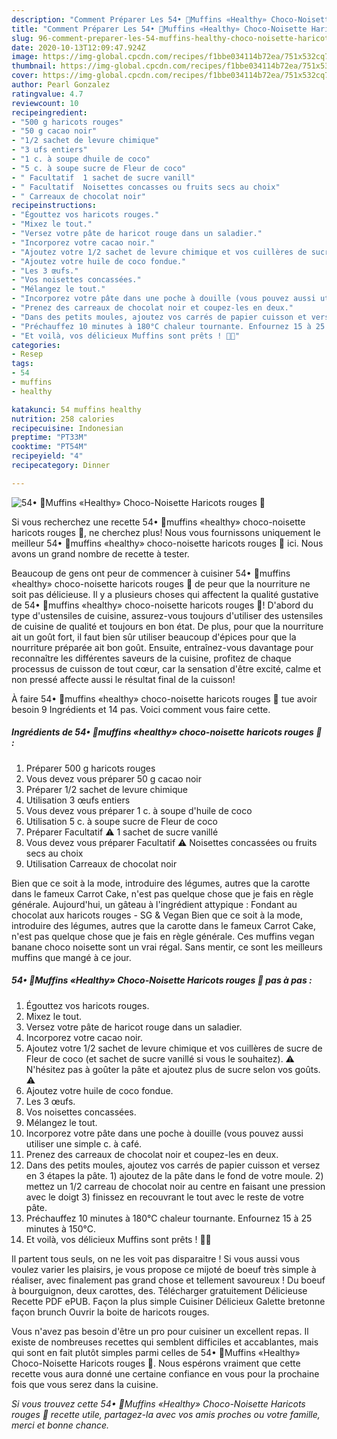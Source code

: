 ```yaml
---
description: "Comment Préparer Les 54• 🧁Muffins «Healthy» Choco-Noisette Haricots rouges 🍫"
title: "Comment Préparer Les 54• 🧁Muffins «Healthy» Choco-Noisette Haricots rouges 🍫"
slug: 96-comment-preparer-les-54-muffins-healthy-choco-noisette-haricots-rouges
date: 2020-10-13T12:09:47.924Z
image: https://img-global.cpcdn.com/recipes/f1bbe034114b72ea/751x532cq70/54•-🧁muffins-healthy-choco-noisette-haricots-rouges-🍫-photo-principale-de-la-recette.jpg
thumbnail: https://img-global.cpcdn.com/recipes/f1bbe034114b72ea/751x532cq70/54•-🧁muffins-healthy-choco-noisette-haricots-rouges-🍫-photo-principale-de-la-recette.jpg
cover: https://img-global.cpcdn.com/recipes/f1bbe034114b72ea/751x532cq70/54•-🧁muffins-healthy-choco-noisette-haricots-rouges-🍫-photo-principale-de-la-recette.jpg
author: Pearl Gonzalez
ratingvalue: 4.7
reviewcount: 10
recipeingredient:
- "500 g haricots rouges"
- "50 g cacao noir"
- "1/2 sachet de levure chimique"
- "3 ufs entiers"
- "1 c. à soupe dhuile de coco"
- "5 c. à soupe sucre de Fleur de coco"
- " Facultatif  1 sachet de sucre vanill"
- " Facultatif  Noisettes concasses ou fruits secs au choix"
- " Carreaux de chocolat noir"
recipeinstructions:
- "Égouttez vos haricots rouges."
- "Mixez le tout."
- "Versez votre pâte de haricot rouge dans un saladier."
- "Incorporez votre cacao noir."
- "Ajoutez votre 1/2 sachet de levure chimique et vos cuillères de sucre de Fleur de coco (et sachet de sucre vanillé si vous le souhaitez). ⚠️ N&#39;hésitez pas à goûter la pâte et ajoutez plus de sucre selon vos goûts. ⚠️"
- "Ajoutez votre huile de coco fondue."
- "Les 3 œufs."
- "Vos noisettes concassées."
- "Mélangez le tout."
- "Incorporez votre pâte dans une poche à douille (vous pouvez aussi utiliser une simple c. à café."
- "Prenez des carreaux de chocolat noir et coupez-les en deux."
- "Dans des petits moules, ajoutez vos carrés de papier cuisson et versez en 3 étapes la pâte. 1) ajoutez de la pâte dans le fond de votre moule. 2) mettez un 1/2 carreau de chocolat noir au centre en faisant une pression avec le doigt 3) finissez en recouvrant le tout avec le reste de votre pâte."
- "Préchauffez 10 minutes à 180°C chaleur tournante. Enfournez 15 à 25 minutes à 150°C."
- "Et voilà, vos délicieux Muffins sont prêts ! 🧁🍫"
categories:
- Resep
tags:
- 54
- muffins
- healthy

katakunci: 54 muffins healthy 
nutrition: 258 calories
recipecuisine: Indonesian
preptime: "PT33M"
cooktime: "PT54M"
recipeyield: "4"
recipecategory: Dinner

---
```



![54• 🧁Muffins «Healthy» Choco-Noisette Haricots rouges 🍫](https://img-global.cpcdn.com/recipes/f1bbe034114b72ea/751x532cq70/54•-🧁muffins-healthy-choco-noisette-haricots-rouges-🍫-photo-principale-de-la-recette.jpg)

Si vous recherchez une recette 54• 🧁muffins «healthy» choco-noisette haricots rouges 🍫, ne cherchez plus! Nous vous fournissons uniquement le meilleur 54• 🧁muffins «healthy» choco-noisette haricots rouges 🍫 ici. Nous avons un grand nombre de recette à tester.

Beaucoup de gens ont peur de commencer à cuisiner 54• 🧁muffins «healthy» choco-noisette haricots rouges 🍫 de peur que la nourriture ne soit pas délicieuse. Il y a plusieurs choses qui affectent la qualité gustative de 54• 🧁muffins «healthy» choco-noisette haricots rouges 🍫! D'abord du type d'ustensiles de cuisine, assurez-vous toujours d'utiliser des ustensiles de cuisine de qualité et toujours en bon état. De plus, pour que la nourriture ait un goût fort, il faut bien sûr utiliser beaucoup d'épices pour que la nourriture préparée ait bon goût. Ensuite, entraînez-vous davantage pour reconnaître les différentes saveurs de la cuisine, profitez de chaque processus de cuisson de tout cœur, car la sensation d'être excité, calme et non pressé affecte aussi le résultat final de la cuisson!

<!--inarticleads1-->

À faire 54• 🧁muffins «healthy» choco-noisette haricots rouges 🍫 tue avoir besoin 9 Ingrédients et 14 pas. Voici comment vous faire cette.

##### Ingrédients de 54• 🧁muffins «healthy» choco-noisette haricots rouges 🍫 :

1. Préparer 500 g haricots rouges
1. Vous devez vous préparer 50 g cacao noir
1. Préparer 1/2 sachet de levure chimique
1. Utilisation 3 œufs entiers
1. Vous devez vous préparer 1 c. à soupe d&#39;huile de coco
1. Utilisation 5 c. à soupe sucre de Fleur de coco
1. Préparer  Facultatif ⚠️ 1 sachet de sucre vanillé
1. Vous devez vous préparer  Facultatif ⚠️ Noisettes concassées ou fruits secs au choix
1. Utilisation  Carreaux de chocolat noir


Bien que ce soit à la mode, introduire des légumes, autres que la carotte dans le fameux Carrot Cake, n&#39;est pas quelque chose que je fais en règle générale. Aujourd&#39;hui, un gâteau à l&#39;ingrédient attypique : Fondant au chocolat aux haricots rouges - SG &amp; Vegan Bien que ce soit à la mode, introduire des légumes, autres que la carotte dans le fameux Carrot Cake, n&#39;est pas quelque chose que je fais en règle générale. Ces muffins vegan banane choco noisette sont un vrai régal. Sans mentir, ce sont les meilleurs muffins que mangé à ce jour. 

<!--inarticleads2-->

##### 54• 🧁Muffins «Healthy» Choco-Noisette Haricots rouges 🍫 pas à pas :

1. Égouttez vos haricots rouges.
1. Mixez le tout.
1. Versez votre pâte de haricot rouge dans un saladier.
1. Incorporez votre cacao noir.
1. Ajoutez votre 1/2 sachet de levure chimique et vos cuillères de sucre de Fleur de coco (et sachet de sucre vanillé si vous le souhaitez). ⚠️ N&#39;hésitez pas à goûter la pâte et ajoutez plus de sucre selon vos goûts. ⚠️
1. Ajoutez votre huile de coco fondue.
1. Les 3 œufs.
1. Vos noisettes concassées.
1. Mélangez le tout.
1. Incorporez votre pâte dans une poche à douille (vous pouvez aussi utiliser une simple c. à café.
1. Prenez des carreaux de chocolat noir et coupez-les en deux.
1. Dans des petits moules, ajoutez vos carrés de papier cuisson et versez en 3 étapes la pâte. 1) ajoutez de la pâte dans le fond de votre moule. 2) mettez un 1/2 carreau de chocolat noir au centre en faisant une pression avec le doigt 3) finissez en recouvrant le tout avec le reste de votre pâte.
1. Préchauffez 10 minutes à 180°C chaleur tournante. Enfournez 15 à 25 minutes à 150°C.
1. Et voilà, vos délicieux Muffins sont prêts ! 🧁🍫


Il partent tous seuls, on ne les voit pas disparaitre ! Si vous aussi vous voulez varier les plaisirs, je vous propose ce mijoté de boeuf très simple à réaliser, avec finalement pas grand chose et tellement savoureux ! Du boeuf à bourguignon, deux carottes, des. Télécharger gratuitement Délicieuse Recette PDF ePUB. Façon la plus simple Cuisiner Délicieux Galette bretonne façon brunch Ouvrir la boite de haricots rouges. 

<!--inarticleads1-->

<p>
Vous n'avez pas besoin d'être un pro pour cuisiner un excellent repas. Il existe de nombreuses recettes qui semblent difficiles et accablantes, mais qui sont en fait plutôt simples parmi celles de 54• 🧁Muffins «Healthy» Choco-Noisette Haricots rouges 🍫. Nous espérons vraiment que cette recette vous aura donné une certaine confiance en vous pour la prochaine fois que vous serez dans la cuisine.
</p>

<p>
<i>Si vous trouvez cette 54• 🧁Muffins «Healthy» Choco-Noisette Haricots rouges 🍫 recette utile, partagez-la avec vos amis proches ou votre famille, merci et bonne chance.</i>
</p>
